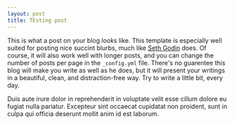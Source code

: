 ```yaml
---
layout: post
title: TEsting post
---
```


This is what a post on your blog looks like. This template is especially well suited for posting nice succint blurbs, much like [Seth Godin](http://sethgodin.typepad.com/) does. Of course, it will also work well with longer posts, and you can change the number of posts per page in the `_config.yml` file. There's no guarentee this blog will make you write as well as he does, but it will present your writings in a beautiful, clean, and distraction-free way. Try to write a little bit, every day.

Duis aute irure dolor in reprehenderit in voluptate velit esse cillum dolore eu fugiat nulla pariatur. Excepteur sint occaecat cupidatat non proident, sunt in culpa qui officia deserunt mollit anim id est laborum.
